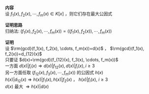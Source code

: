 **内容**  
设 $f_1(x), f_2(x), \cdots, f_m(x)\in K[x]$ ，则它们存在最大公因式  
  
**证明思路**  
归纳法:  $(f_1(x), f_2(x), \cdots, f_m(x))=((f_1(x), f_2(x)), \cdots, f_m(x))$   
  
**证明**  
设 $\rm{gcd}(f_1(x), f_2(x), \cdots, f_m(x))=d(x)$ ， $\rm{gcd}(f_1(x), f_2(x))=d_{12}(x)$   
只要证 $d(x)=\rm{gcd}(f_{12}(x), f_3(x), \cdots, f_m(x))$   
一方面 $d(x)|f_i(x)\Rightarrow d(x)|f_{12}(x), d(x)|f_i(x), i\geq3$   
另一方面任取 $(f_{12}(x), f_3(x), \cdots, f_m(x))$ 的公因式 $h(x)$   
 $h(x)|d_{12}(x)\Rightarrow h(x)|f_1(x), h(x)|f_2(x)$ ， $h(x)|f_i(x),\ i\geq3$   
 $d(x)$ 最大 $\Rightarrow h(x)|d(x)$   
